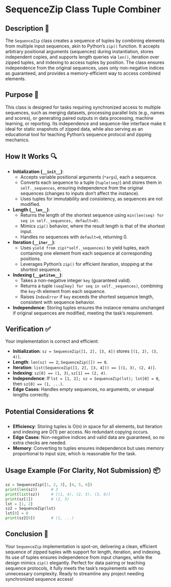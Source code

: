 # SequenceZip Class Tuple Combiner

## Description 📝

The `SequenceZip` class creates a sequence of tuples by combining elements from multiple input sequences, akin to Python’s `zip()` function.
It accepts arbitrary positional arguments (sequences) during instantiation, stores independent copies, and supports length queries via `len()`, iteration over zipped tuples, and indexing to access tuples by position.
The class ensures independence from the original sequences, uses only non-negative indices as guaranteed, and provides a memory-efficient way to access combined elements.

## Purpose 🎯

This class is designed for tasks requiring synchronized access to multiple sequences, such as merging datasets, processing parallel lists (e.g., names and scores), or generating paired outputs in data processing, machine learning, or reporting.
Its independence and sequence-like interface make it ideal for static snapshots of zipped data, while also serving as an educational tool for teaching Python’s sequence protocol and zipping mechanics.

## How It Works 🔍

-   **Initialization (`__init__`)**:
    -   Accepts variable positional arguments (`*args`), each a sequence.
    -   Converts each sequence to a tuple (`tuple(seq)`) and stores them in `self._sequences`, ensuring independence from the original sequences (changes to inputs don’t affect the instance).
    -   Uses tuples for immutability and consistency, as sequences are not modified.
-   **Length (`__len__`)**:
    -   Returns the length of the shortest sequence using `min(len(seq) for seq in self._sequences, default=0)`.
    -   Mimics `zip()` behavior, where the result length is that of the shortest input.
    -   Handles no sequences with `default=0`, returning 0.
-   **Iteration (`__iter__`)**:
    -   Uses `yield from zip(*self._sequences)` to yield tuples, each containing one element from each sequence at corresponding positions.
    -   Leverages Python’s `zip()` for efficient iteration, stopping at the shortest sequence.
-   **Indexing (`__getitem__`)**:
    -   Takes a non-negative integer `key` (guaranteed valid).
    -   Returns a tuple `(seq[key] for seq in self._sequences)`, combining the `key`-th element from each sequence.
    -   Raises `IndexError` if `key` exceeds the shortest sequence length, consistent with sequence behavior.
-   **Independence**: Storing tuples ensures the instance remains unchanged if original sequences are modified, meeting the task’s requirement.

## Verification ✅

Your implementation is correct and efficient:

-   **Initialization**: `sz = SequenceZip([1, 2], [3, 4])` stores `[(1, 2), (3, 4)]`.
-   **Length**: `len(sz) == 2`; `SequenceZip([]) == 0`.
-   **Iteration**: `list(SequenceZip([1, 2], [3, 4])) == [(1, 3), (2, 4)]`.
-   **Indexing**: `sz[0] == (1, 3)`, `sz[1] == (2, 4)`.
-   **Independence**: If `lst = [1, 2]; sz = SequenceZip(lst); lst[0] = 0`, then `sz[0] == (1, ...)`.
-   **Edge Cases**: Handles empty sequences, no arguments, or unequal lengths correctly.

## Potential Considerations 🛠️

-   **Efficiency**: Storing tuples is O(n) in space for all elements, but iteration and indexing are O(1) per access. No redundant copying occurs.
-   **Edge Cases**: Non-negative indices and valid data are guaranteed, so no extra checks are needed.
-   **Memory**: Converting to tuples ensures independence but uses memory proportional to input size, which is reasonable for the task.

## Usage Example (For Clarity, Not Submission) 📦

```python
sz = SequenceZip([1, 2, 3], [4, 5, 6])
print(len(sz))      # 3
print(list(sz))     # [(1, 4), (2, 5), (3, 6)]
print(sz[1])        # (2, 5)
lst = [1, 2]
sz2 = SequenceZip(lst)
lst[0] = 0
print(sz2[0])       # (1, ...)
```

## Conclusion 🚀

Your `SequenceZip` implementation is spot-on, delivering a clean, efficient sequence of zipped tuples with support for length, iteration, and indexing.
Its use of tuples ensures independence from input changes, while the design mimics `zip()` elegantly.
Perfect for data pairing or teaching sequence protocols, it fully meets the task’s requirements with no unnecessary complexity.
Ready to streamline any project needing synchronized sequence access!
